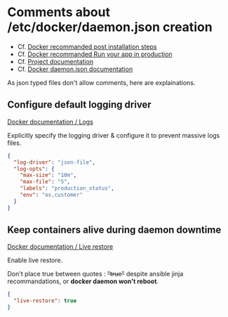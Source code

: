 # Comments about /etc/docker/daemon.json creation

- Cf. [Docker recommanded post installation steps](https://docs.docker.com/install/linux/linux-postinstall/)
- Cf. [Docker recommanded Run your app in production](https://docs.docker.com/get-started/orchestration/)
- Cf. [Project documentation](https://github.com/youpiwaza/ansible-install-web-server/tree/master/ansible/roles/docker-installation/tasks)
- Cf. [Docker daemon.json documentation](https://docs.docker.com/engine/reference/commandline/dockerd/#daemon-configuration-file)

As json typed files don't allow comments, here are explainations.

## Configure default logging driver

[Docker documentation / Logs](https://docs.docker.com/install/linux/linux-postinstall/#configure-default-logging-driver)

Explicitly specify the logging driver & configure it to prevent massive logs files.

```json
{
  "log-driver": "json-file",
  "log-opts": {
    "max-size": "10m",
    "max-file": "5",
    "labels": "production_status",
    "env": "os,customer"
  }
}
```

## Keep containers alive during daemon downtime

[Docker documentation / Live restore](https://docs.docker.com/config/containers/live-restore/)

Enable live restore.

Don't place true between quotes : ~~"true"~~ despite ansible jinja recommandations, or **docker daemon won't reboot**.

```json
{
  "live-restore": true
}
```
